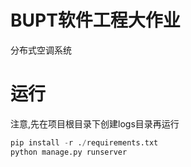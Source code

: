 # BUPT软件工程大作业
分布式空调系统
# 运行
注意,先在项目根目录下创建logs目录再运行
```python
pip install -r ./requirements.txt
python manage.py runserver
```